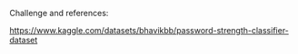 Challenge and references:

https://www.kaggle.com/datasets/bhavikbb/password-strength-classifier-dataset

